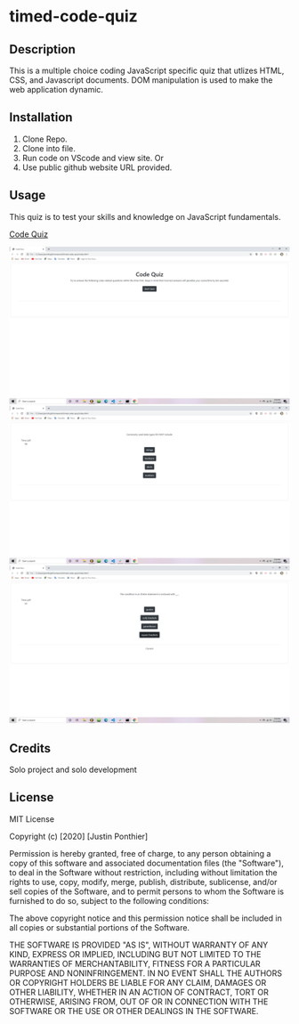 # timed-code-quiz
## Description
This is a multiple choice coding JavaScript specific quiz that utlizes HTML, CSS, and Javascript documents. DOM manipulation is used to make the web application dynamic.


## Installation

1. Clone Repo.
2. Clone into file.
3. Run code on VScode and view site. Or
4. Use public github website URL provided.



## Usage
This quiz is to test your skills and knowledge on JavaScript fundamentals.


<a href="https://ponthierjustin.github.io/timed-code-quiz/">Code Quiz</a>

![alt text](assests\images\screenShotOne.png "Title")
![alt text](assests\images\screenShotThree.png "Title")
![alt text](assests\images\screenShotTwo.png "Title")





## Credits
Solo project and solo development


## License

MIT License

Copyright (c) [2020] [Justin Ponthier]

Permission is hereby granted, free of charge, to any person obtaining a copy of this software and associated documentation files (the "Software"), to deal in the Software without restriction, including without limitation the rights to use, copy, modify, merge, publish, distribute, sublicense, and/or sell copies of the Software, and to permit persons to whom the Software is furnished to do so, subject to the following conditions:

The above copyright notice and this permission notice shall be included in all copies or substantial portions of the Software.

THE SOFTWARE IS PROVIDED "AS IS", WITHOUT WARRANTY OF ANY KIND, EXPRESS OR IMPLIED, INCLUDING BUT NOT LIMITED TO THE WARRANTIES OF MERCHANTABILITY, FITNESS FOR A PARTICULAR PURPOSE AND NONINFRINGEMENT. IN NO EVENT SHALL THE AUTHORS OR COPYRIGHT HOLDERS BE LIABLE FOR ANY CLAIM, DAMAGES OR OTHER LIABILITY, WHETHER IN AN ACTION OF CONTRACT, TORT OR OTHERWISE, ARISING FROM, OUT OF OR IN CONNECTION WITH THE SOFTWARE OR THE USE OR OTHER DEALINGS IN THE SOFTWARE.